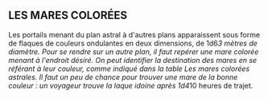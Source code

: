 ## LES MARES COLORÉES

Les portails menant du plan astral à d'autres plans
apparaissent sous forme de flaques de couleurs ondulantes
en deux dimensions, de 1d6*3 mètres de diamètre. Pour se
rendre sur un autre plan, il faut repérer une mare colorée
menant à l'endroit désiré. On peut identifier la destination
des mares en se référant à leur couleur, comme indiqué dans
la table Les mares colorées astrales. Il faut un peu de chance
pour trouver une mare de la bonne couleur : un voyageur
trouve la laque idoine après 1d4*10 heures de trajet.
